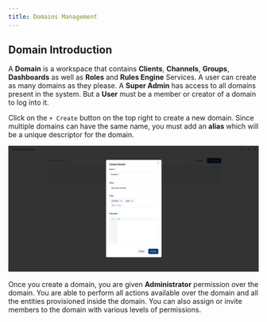 ```yaml
---
title: Domains Management
---
```


## Domain Introduction

A **Domain** is a workspace that contains **Clients**, **Channels**, **Groups**, **Dashboards** as well as **Roles** and **Rules Engine** Services. A user can create as many domains as they please. A **Super Admin** has access to all domains present in the system. But a **User** must be a member or creator of a domain to log into it.

Click on the `+ Create` button on the top right to create a new domain. Since multiple domains can have the same name, you must add an **alias** which will be a unique descriptor for the domain.

![Domain Create](../docs/img/users-guide/jdoe-create-domain.png)

Once you create a domain, you are given **Administrator** permission over the domain.
You are able to perform all actions available over the domain and all the entities provisioned inside the domain.
You can also assign or invite members to the domain with various levels of permissions.
